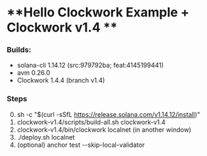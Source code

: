 # **Hello Clockwork Example + Clockwork v1.4 **

### Builds:
- solana-cli 1.14.12 (src:979792ba; feat:4145199441)
- avm 0.26.0
- Clockwork 1.4.4 (branch v1.4)


### Steps
0. sh -c "$(curl -sSfL https://release.solana.com/v1.14.12/install)" 
1. clockwork-v1.4/scripts/build-all.sh clockwork-v1.4
2. clockwork-v1.4/bin/clockwork localnet
(in another window)
3. ./deploy.sh localnet
4. (optional) anchor test --skip-local-validator
